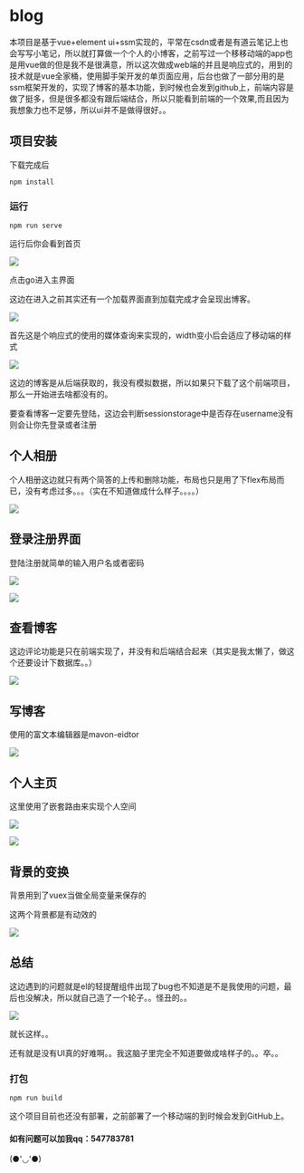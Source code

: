 # blog



本项目是基于vue+element ui+ssm实现的，平常在csdn或者是有道云笔记上也会写写小笔记，所以就打算做一个个人的小博客，之前写过一个移移动端的app也是用vue做的但是我不是很满意，所以这次做成web端的并且是响应式的，用到的技术就是vue全家桶，使用脚手架开发的单页面应用，后台也做了一部分用的是ssm框架开发的，实现了博客的基本功能，到时候也会发到github上，前端内容是做了挺多，但是很多都没有跟后端结合，所以只能看到前端的一个效果,而且因为我想象力也不足够，所以ui并不是做得很好。。





## 项目安装

下载完成后

```
npm install
```

### 运行

```
npm run serve
```

运行后你会看到首页

![](http://ww1.sinaimg.cn/large/005ZSj0Gly1gfpyniupo2j31hc0r11kx.jpg)

点击go进入主界面

这边在进入之前其实还有一个加载界面直到加载完成才会呈现出博客。

![](http://ww1.sinaimg.cn/large/005ZSj0Gly1gfpyrc2az6j31gs0pjtin.jpg)

首先这是个响应式的使用的媒体查询来实现的，width变小后会适应了移动端的样式

![](http://ww1.sinaimg.cn/large/005ZSj0Gly1gfpysrpwmqj30kd0oj778.jpg)

这边的博客是从后端获取的，我没有模拟数据，所以如果只下载了这个前端项目，那么一开始进去啥都没有的。

要查看博客一定要先登陆，这边会判断sessionstorage中是否存在username没有则会让你先登录或者注册

## 个人相册

个人相册这边就只有两个简答的上传和删除功能，布局也只是用了下flex布局而已，没有考虑过多。。。（实在不知道做成什么样子。。。。）

![](http://ww1.sinaimg.cn/large/005ZSj0Gly1gfpz9iejxxj317h0lv4qp.jpg)

## 登录注册界面

登陆注册就简单的输入用户名或者密码

![](http://ww1.sinaimg.cn/large/005ZSj0Gly1gfpyw0qf7mj315d0lv47c.jpg)

![](http://ww1.sinaimg.cn/large/005ZSj0Gly1gfpywett1zj30m20kb0ye.jpg)

## 查看博客

这边评论功能是只在前端实现了，并没有和后端结合起来（其实是我太懒了，做这个还要设计下数据库。。）

![](http://ww1.sinaimg.cn/large/005ZSj0Gly1gfpyye1nngj311v0n8jwk.jpg)



## 写博客

使用的富文本编辑器是mavon-eidtor

![](http://ww1.sinaimg.cn/large/005ZSj0Gly1gfpz0kevm9j31dr0pz778.jpg)

## 个人主页

这里使用了嵌套路由来实现个人空间

![](http://ww1.sinaimg.cn/large/005ZSj0Gly1gfpz290scdj30vi0ljjy5.jpg)

![](http://ww1.sinaimg.cn/large/005ZSj0Gly1gfpz713q7kj31040gx42w.jpg)

## 背景的变换

背景用到了vuex当做全局变量来保存的

这两个背景都是有动效的

![](http://ww1.sinaimg.cn/large/005ZSj0Gly1gfpz61eay0j30ta0icth6.jpg)

## 总结

这边遇到的问题就是el的轻提醒组件出现了bug也不知道是不是我使用的问题，最后也没解决，所以就自己造了一个轮子。。怪丑的。。

![](http://ww1.sinaimg.cn/large/005ZSj0Gly1gfpzd2n0x9j30lv05374f.jpg)

就长这样。。

还有就是没有UI真的好难啊。。我这脑子里完全不知道要做成啥样子的。。卒。。



### 打包

```
npm run build
```

这个项目目前也还没有部署，之前部署了一个移动端的到时候会发到GitHub上。

#### 如有问题可以加我qq：547783781

(●'◡'●)





